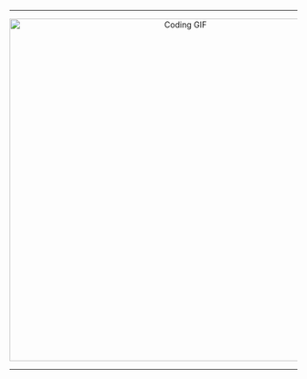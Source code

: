 

---

<div align="center">
  <img src="https://media.giphy.com/media/3o6Zt2qQk6C4pQfjTA/giphy.gif" alt="Coding GIF" width="600" />
</div>

---




